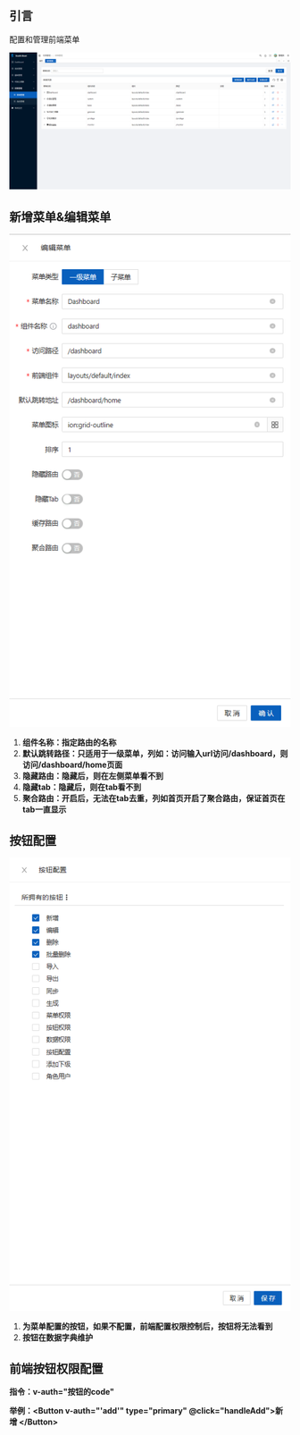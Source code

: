 ## 引言

配置和管理前端菜单

![#](resource\menuIndex.png)

## 新增菜单&编辑菜单

![#](resource\menuAdd.png)

1. **组件名称：指定路由的名称**
2. **默认跳转路径：只适用于一级菜单，列如：访问输入url访问/dashboard，则访问/dashboard/home页面**
3. **隐藏路由：隐藏后，则在左侧菜单看不到**
4. **隐藏tab：隐藏后，则在tab看不到**
5. **聚合路由：开启后，无法在tab去重，列如首页开启了聚合路由，保证首页在tab一直显示**

## 按钮配置

![#](resource\menuButton.png)

1. **为菜单配置的按钮，如果不配置，前端配置权限控制后，按钮将无法看到**
2. **按钮在数据字典维护**

## 前端按钮权限配置

**指令：v-auth="按钮的code"**

**举例：<Button v-auth="'add'" type="primary" @click="handleAdd">新增 &lt;/Button>**

